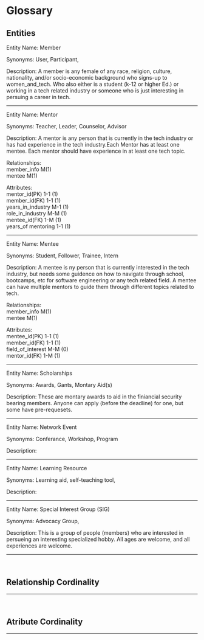 Glossary
===

## Entities

Entity Name: Member

Synonyms: User, Participant, 

Description: A member is any female of any race, religion, culture, nationality, and/or socio-economic background who signs-up to women_and_tech. Who also either is a student (k-12 or higher Ed.) or working in a tech related industry or someone who is just interesting in persuing a career in tech.

---

Entity Name: Mentor

Synonyms: Teacher, Leader, Counselor, Advisor

Description: A mentor is any person that is currently in the tech industry or has had experience in the tech industry.Each Mentor has at least one mentee. Each mentor should have experience in at least one tech topic.

Relationships: <br />
member_info M(1) <br />
mentee M(1) <br />

Attributes: <br />
mentor_id(PK) 1-1 (1) <br />
member_id(FK) 1-1 (1) <br />
years_in_industry M-1 (1) <br />
role_in_industry M-M (1) <br />
mentee_id(FK) 1-M (1) <br />
years_of mentoring 1-1 (1) <br />

---

Entity Name: Mentee

Synonyms: Student, Follower, Trainee, Intern

Description: A mentee is ny person that is currently interested in the tech industry, but needs some guidence on how to navigate through school, bootcamps, etc for software engineering or any tech related field. A mentee can have multiple mentors to guide them through different topics related to tech.

Relationships: <br />
member_info M(1) <br />
mentee M(1) <br />

Attributes: <br />
mentee_id(PK) 1-1 (1) <br />
member_id(FK) 1-1 (1) <br />
field_of_interest M-M (0) <br />
mentor_id(FK) 1-M (1) <br />

---

Entity Name: Scholarships

Synonyms: Awards, Gants, Montary Aid(s)

Description: These are montary awards to aid in the finiancial security bearing members. Anyone can apply (before the deadline) for one, but some have pre-requesets. 

---

Entity Name: Network Event

Synonyms: Conferance, Workshop, Program

Description: 

---

Entity Name:  Learning Resource

Synonyms: Learning aid, self-teaching tool, 

Description: 

---

Entity Name: Special Interest Group (SIG)

Synonyms: Advocacy Group, 

Description: This is a group of people (members) who are interested in persueing an interesting specialized hobby. All ages are welcome, and all experiences are welcome.

---

<br>

## Relationship Cordinality

---
<br>

## Atribute Cordinality

---
